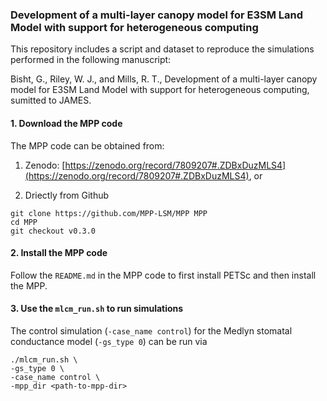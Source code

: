 ### Development of a multi-layer canopy model for E3SM Land Model with support for heterogeneous computing

This repository includes a script and dataset to reproduce the simulations
performed in the following manuscript:

Bisht, G., Riley, W. J., and Mills, R. T., Development of a multi-layer canopy 
model for E3SM Land Model with support for heterogeneous computing, sumitted to JAMES.


#### 1. Download the MPP code

The MPP code can be obtained from:

1. Zenodo: [https://zenodo.org/record/7809207#.ZDBxDuzMLS4](https://zenodo.org/record/7809207#.ZDBxDuzMLS4), or

2. Driectly from Github

```
git clone https://github.com/MPP-LSM/MPP MPP
cd MPP
git checkout v0.3.0
```


#### 2. Install the MPP code

Follow the `README.md` in the MPP code to first install PETSc and then
install the MPP.


#### 3. Use the `mlcm_run.sh` to run simulations

The control simulation (`-case_name control`) for the Medlyn stomatal conductance model (`-gs_type 0`)
can be run via

```
./mlcm_run.sh \
-gs_type 0 \
-case_name control \
-mpp_dir <path-to-mpp-dir>
```

